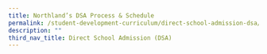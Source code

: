 ```yaml
---
title: Northland’s DSA Process & Schedule
permalink: /student-development-curriculum/direct-school-admission-dsa/northland-s-dsa-process-n-schedule/
description: ""
third_nav_title: Direct School Admission (DSA)
---
```

